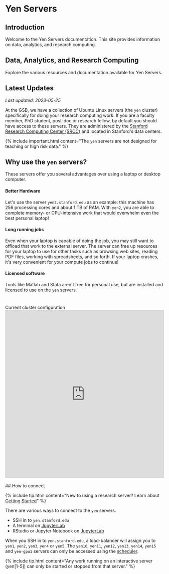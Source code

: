 # Yen Servers

## Introduction

Welcome to the Yen Servers documentation. This site provides information on data, analytics, and research computing.

## Data, Analytics, and Research Computing

Explore the various resources and documentation available for Yen Servers.

## Latest Updates

_Last updated: 2023-05-25_

At the GSB, we have a collection of Ubuntu Linux servers (the `yen` cluster) specifically for doing your research computing work.  If you are a faculty member, PhD student, post-doc or research fellow, by default you should have access to these servers.  They are administered by the [Stanford Research Computing Center (SRCC)](https://srcc.stanford.edu) and located in Stanford's data centers.

{% include important.html content="The `yen` servers are not designed for teaching or high risk data." %}

## Why use the `yen` servers?

These servers offer you several advantages over using a laptop or desktop computer.

#### Better Hardware

Let's use the server `yen2.stanford.edu` as an example: this machine has 256 processing cores and about 1 TB of RAM.  With `yen2`, you are able to complete memory- or CPU-intensive work that would overwhelm even the best personal laptop!

#### Long running jobs

Even when your laptop is capable of doing the job, you may still want to offload that work to the external server.  The server can free up resources for your laptop to use for other tasks such as browsing web sites, reading PDF files, working with spreadsheets, and so forth. If your laptop crashes, it's very convenient for your compute jobs to continue!

#### Licensed software

Tools like Matlab and Stata aren't free for personal use, but are installed and licensed to use on the `yen` servers.


<div class="row">
    <div class="col-lg-12">
      <H1> </H1>
    </div>
  </div>
  <div class="row">
    <div class="col-lg-12">
     <div class="fontAwesomeStyle"><i class="fas fa-tachometer-alt"></i> Current cluster configuration</div>
    <iframe class="airtable-embed" src="https://airtable.com/embed/shr0XAunXoKz62Zgl?backgroundColor=purple" frameborder="0" onmousewheel="" width="100%" height="533" style="background: transparent; border: 1px solid #ccc;"></iframe>
    </div>
    <div class="col col-md-2"></div>
  </div>

<br>
## How to connect

{% include tip.html content="New to using a research server?  Learn about [Getting Started](../gettingStarted)" %}

There are various ways to connect to the `yen` servers.

* SSH in to `yen.stanford.edu`
* A terminal on [JupyterLab](webBasedCompute.html)
* RStudio or Jupyter Notebook on [JupyterLab](webBasedCompute.html)

When you SSH in to `yen.stanford.edu`, a load-balancer will assign you to `yen1`, `yen2`, `yen3`, `yen4` or `yen5`.  The `yen10`, `yen11`, `yen12`, `yen13`, `yen14`, `yen15` and `yen-gpu1` servers can only be accessed using the [scheduler](scheduler.html).

{% include tip.html content="Any work running on an interactive server (yen[1-5]) can only be started or stopped from that server." %}

